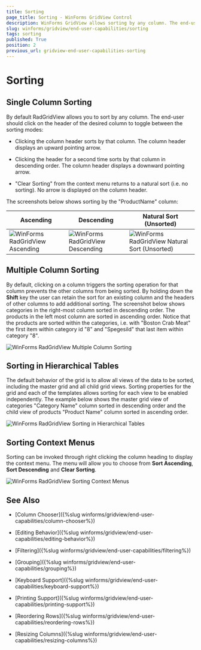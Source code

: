 ```yaml
---
title: Sorting
page_title: Sorting - WinForms GridView Control
description: WinForms GridView allows sorting by any column. The end-user can click on the header of the desired column to toggle between the sorting directions.
slug: winforms/gridview/end-user-capabilities/sorting
tags: sorting
published: True
position: 2
previous_url: gridview-end-user-capabilities-sorting
---
```


# Sorting

## Single Column Sorting

By default RadGridView allows you to sort by any column. The end-user should click on the header of the desired column to toggle between the sorting modes:

* Clicking the column header sorts by that column. The column header displays an upward pointing arrow.

* Clicking the header for a second time sorts by that column in descending order. The column header displays a downward pointing arrow.

* "Clear Sorting" from the context menu returns to a natural sort (i.e. no sorting). No arrow is displayed on the column header.

The screenshots below shows sorting by the "ProductName" column:

| Ascending | Descending | Natural Sort (Unsorted) |
| ------ | ------ | ------ |
|![WinForms RadGridView Ascending](images/gridview-end-user-capabilities-sorting001.png)|![WinForms RadGridView Descending](images/gridview-end-user-capabilities-sorting002.png)|![WinForms RadGridView Natural Sort (Unsorted)](images/gridview-end-user-capabilities-sorting003.png)|

## Multiple Column Sorting

By default, clicking on a column triggers the sorting operation for that column prevents the other columns from being sorted. By holding down the __Shift__ key the user can retain the sort for an existing column and the headers of other columns to add additional sorting. The screenshot below shows categories in the right-most column sorted in descending order. The products in the left most column are sorted in ascending order. Notice that the products are sorted within the categories, i.e. with "Boston Crab Meat" the first item within category id "8" and "Spegesild" that last item within category "8".

![WinForms RadGridView Multiple Column Sorting](images/gridview-end-user-capabilities-sorting004.png)

## Sorting in Hierarchical Tables

The default behavior of the grid is to allow all views of the data to be sorted, including the master grid and all child grid views. Sorting properties for the grid and each of the templates allows sorting for each view to be enabled independently. The example below shows the master grid view of categories "Category Name" column sorted in descending order and the child view of products "Product Name" column sorted in ascending order.

![WinForms RadGridView Sorting in Hierarchical Tables](images/gridview-end-user-capabilities-sorting005.png)

## Sorting Context Menus

Sorting can be invoked through right clicking the column heading to display the context menu. The menu will allow you to choose from __Sort Ascending__, __Sort Descending__ and __Clear Sorting__.

![WinForms RadGridView Sorting Context Menus](images/gridview-end-user-capabilities-sorting006.png)

## See Also
* [Column Chooser]({%slug winforms/gridview/end-user-capabilities/column-chooser%})

* [Editing Behavior]({%slug winforms/gridview/end-user-capabilities/editing-behavior%})

* [Filtering]({%slug winforms/gridview/end-user-capabilities/filtering%})

* [Grouping]({%slug winforms/gridview/end-user-capabilities/grouping%})

* [Keyboard Support]({%slug winforms/gridview/end-user-capabilities/keyboard-support%})

* [Printing Support]({%slug winforms/gridview/end-user-capabilities/printing-support%})

* [Reordering Rows]({%slug winforms/gridview/end-user-capabilities/reordering-rows%})

* [Resizing Columns]({%slug winforms/gridview/end-user-capabilities/resizing-columns%})

